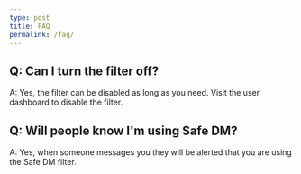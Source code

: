 ```yaml
---
type: post
title: FAQ
permalink: /faq/
---
```

## Q: Can I turn the filter off?

A: Yes, the filter can be disabled as long as you need. Visit the user dashboard to disable the filter. 

## Q: Will people know I'm using Safe DM? 

A: Yes, when someone messages you they will be alerted that you are using the Safe DM filter.